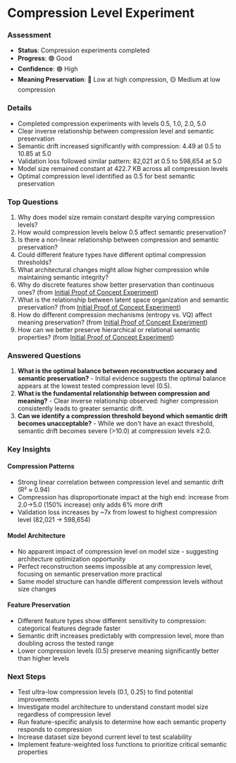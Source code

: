 # Compression Level Experiment

### Assessment
- **Status**: Compression experiments completed
- **Progress**: 🟢 Good
- **Confidence**: 🟢 High
- **Meaning Preservation**: 🔴 Low at high compression, 🟡 Medium at low compression

### Details
- Completed compression experiments with levels 0.5, 1.0, 2.0, 5.0
- Clear inverse relationship between compression level and semantic preservation
- Semantic drift increased significantly with compression: 4.49 at 0.5 to 10.85 at 5.0
- Validation loss followed similar pattern: 82,021 at 0.5 to 598,654 at 5.0
- Model size remained constant at 422.7 KB across all compression levels
- Optimal compression level identified as 0.5 for best semantic preservation

### Top Questions
1. Why does model size remain constant despite varying compression levels?
2. How would compression levels below 0.5 affect semantic preservation?
3. Is there a non-linear relationship between compression and semantic preservation?
4. Could different feature types have different optimal compression thresholds?
5. What architectural changes might allow higher compression while maintaining semantic integrity?
6. Why do discrete features show better preservation than continuous ones? (from [Initial Proof of Concept Experiment](#initial-proof-of-concept-experiment))
7. What is the relationship between latent space organization and semantic preservation? (from [Initial Proof of Concept Experiment](#initial-proof-of-concept-experiment))
8. How do different compression mechanisms (entropy vs. VQ) affect meaning preservation? (from [Initial Proof of Concept Experiment](#initial-proof-of-concept-experiment))
9. How can we better preserve hierarchical or relational semantic properties? (from [Initial Proof of Concept Experiment](#initial-proof-of-concept-experiment))

### Answered Questions
1. **What is the optimal balance between reconstruction accuracy and semantic preservation?** - Initial evidence suggests the optimal balance appears at the lowest tested compression level (0.5).
2. **What is the fundamental relationship between compression and meaning?** - Clear inverse relationship observed: higher compression consistently leads to greater semantic drift.
3. **Can we identify a compression threshold beyond which semantic drift becomes unacceptable?** - While we don't have an exact threshold, semantic drift becomes severe (>10.0) at compression levels ≥2.0.

### Key Insights

#### Compression Patterns
- Strong linear correlation between compression level and semantic drift (R² ≈ 0.94)
- Compression has disproportionate impact at the high end: increase from 2.0→5.0 (150% increase) only adds 6% more drift
- Validation loss increases by ~7x from lowest to highest compression level (82,021 → 598,654)

#### Model Architecture
- No apparent impact of compression level on model size - suggesting architecture optimization opportunity
- Perfect reconstruction seems impossible at any compression level, focusing on semantic preservation more practical
- Same model structure can handle different compression levels without size changes

#### Feature Preservation
- Different feature types show different sensitivity to compression: categorical features degrade faster
- Semantic drift increases predictably with compression level, more than doubling across the tested range
- Lower compression levels (0.5) preserve meaning significantly better than higher levels

### Next Steps
- Test ultra-low compression levels (0.1, 0.25) to find potential improvements
- Investigate model architecture to understand constant model size regardless of compression level
- Run feature-specific analysis to determine how each semantic property responds to compression
- Increase dataset size beyond current level to test scalability
- Implement feature-weighted loss functions to prioritize critical semantic properties

